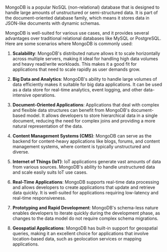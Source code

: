 MongoDB is a popular NoSQL (non-relational) database that is designed to handle large amounts of unstructured or semi-structured data. It is part of the document-oriented database family, which means it stores data in JSON-like documents with dynamic schemas.

MongoDB is well-suited for various use cases, and it provides several advantages over traditional relational databases like MySQL or PostgreSQL. Here are some scenarios where MongoDB is commonly used:

1. **Scalability**: MongoDB's distributed nature allows it to scale horizontally across multiple servers, making it ideal for handling high data volumes and heavy read/write workloads. This makes it a good fit for applications that need to scale rapidly as user demands grow.

2. **Big Data and Analytics**: MongoDB's ability to handle large volumes of data efficiently makes it suitable for big data applications. It can be used as a data store for real-time analytics, event logging, and other data-intensive operations.

3. **Document-Oriented Applications**: Applications that deal with complex and flexible data structures can benefit from MongoDB's document-based model. It allows developers to store hierarchical data in a single document, reducing the need for complex joins and providing a more natural representation of the data.

4. **Content Management Systems (CMS)**: MongoDB can serve as the backend for content-heavy applications like blogs, forums, and content management systems, where content is typically unstructured and diverse.

5. **Internet of Things (IoT)**: IoT applications generate vast amounts of data from various sources. MongoDB's ability to handle unstructured data and scale easily suits IoT use cases.

6. **Real-Time Applications**: MongoDB supports real-time data processing and allows developers to create applications that update and retrieve data quickly. It is well-suited for applications requiring low-latency and real-time responsiveness.

7. **Prototyping and Rapid Development**: MongoDB's schema-less nature enables developers to iterate quickly during the development phase, as changes to the data model do not require complex schema migrations.

8. **Geospatial Applications**: MongoDB has built-in support for geospatial queries, making it an excellent choice for applications that involve location-based data, such as geolocation services or mapping applications.
